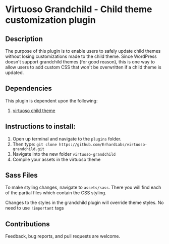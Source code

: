 # Virtuoso Grandchild - Child theme customization plugin 

## Description
The purpose of this plugin is to enable users to safely update child themes without losing customizations made to the child theme. Since WordPress doesn't support grandchild themes (for good reason), this is one way to allow users to add custom CSS that won't be overwritten if a child theme is updated.

## Dependencies

This plugin is dependent upon the following:

1. [virtuoso child theme](https://github.com/ErhardLabs/virtuoso)

## Instructions to install:

1. Open up terminal and navigate to the `plugins` folder.
2. Then type: `git clone https://github.com/ErhardLabs/virtuoso-grandchild.git`
3. Navigate into the new folder `virtuoso-grandchild`
4. Compile your assets in the virtuoso theme

## Sass Files

To make styling changes, navigate to `assets/sass`.  There you will find each of the partial files which contain the CSS styling.

Changes to the styles in the grandchild plugin will override theme styles. No need to use `!important` tags


## Contributions

Feedback, bug reports, and pull requests are welcome.
